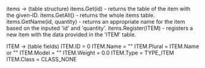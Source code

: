 items -> (table structure)
items.Get(id) - returns the table of the item with the given-ID.
items.GetAll() - returns the whole items table.
items.GetName(id, quantity) - returns an appropriate name for the item based on the inputed 'id' and 'quantity'.
items.Register(ITEM) - registers a new item with the data provided in the 'ITEM' table.

ITEM -> (table fields)
ITEM.ID = 0
ITEM.Name = ""
ITEM.Plural = ITEM.Name or ""
ITEM.Model = ""
ITEM.Weight = 0.0
ITEM.Type = TYPE_ITEM
ITEM.Class = CLASS_NONE